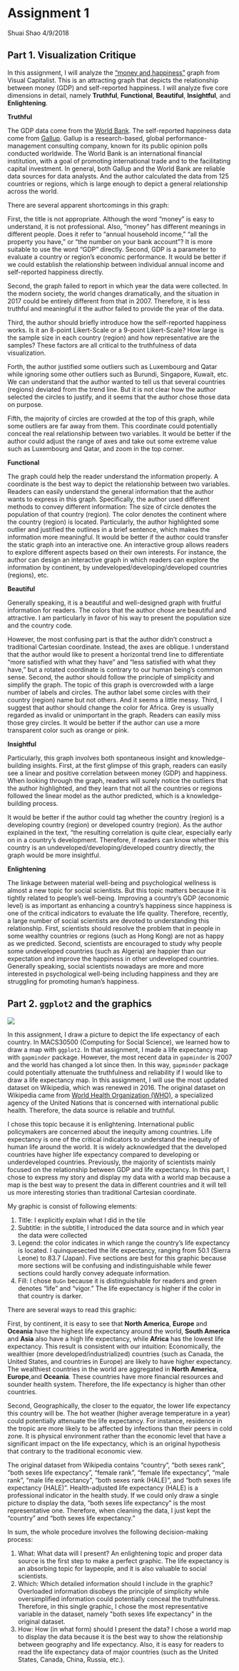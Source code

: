 Assignment 1
================
Shuai Shao
4/9/2018

Part 1. Visualization Critique
------------------------------

In this assignment, I will analyze the [“money and happiness”](http://www.visualcapitalist.com/wp-content/uploads/2018/03/money-happiness-large.html) graph from Visual Capitalist. This is an attracting graph that depicts the relationship between money (GDP) and self-reported happiness. I will analyze five core dimensions in detail, namely **Truthful**, **Functional**, **Beautiful**, **Insightful**, and **Enlightening**.

**Truthful**

The GDP data come from the [World Bank](http://www.worldbank.org/). The self-reported happiness data come from [Gallup](http://www.gallup.com/home.aspx). Gallup is a research-based, global performance-management consulting company, known for its public opinion polls conducted worldwide. The World Bank is an international financial institution, with a goal of promoting international trade and to the facilitating capital investment. In general, both Gallup and the World Bank are reliable data sources for data analysts. And the author calculated the data from 125 countries or regions, which is large enough to depict a general relationship across the world.

There are several apparent shortcomings in this graph:

First, the title is not appropriate. Although the word “money” is easy to understand, it is not professional. Also, “money” has different meanings in different people. Does it refer to “annual household income,” “all the property you have,” or “the number on your bank account”? It is more suitable to use the word “GDP” directly. Second, GDP is a parameter to evaluate a country or region’s economic performance. It would be better if we could establish the relationship between individual annual income and self-reported happiness directly.

Second, the graph failed to report in which year the data were collected. In the modern society, the world changes dramatically, and the situation in 2017 could be entirely different from that in 2007. Therefore, it is less truthful and meaningful it the author failed to provide the year of the data.

Third, the author should briefly introduce how the self-reported happiness works. Is it an 8-point Likert-Scale or a 9-point Likert-Scale? How large is the sample size in each country (region) and how representative are the samples? These factors are all critical to the truthfulness of data visualization.

Forth, the author justified some outliers such as Luxembourg and Qatar while ignoring some other outliers such as Burundi, Singapore, Kuwait, etc. We can understand that the author wanted to tell us that several countries (regions) deviated from the trend line. But it is not clear how the author selected the circles to justify, and it seems that the author chose those data on purpose.

Fifth, the majority of circles are crowded at the top of this graph, while some outliers are far away from them. This coordinate could potentially conceal the real relationship between two variables. It would be better if the author could adjust the range of axes and take out some extreme value such as Luxembourg and Qatar, and zoom in the top corner.

**Functional**

The graph could help the reader understand the information properly. A coordinate is the best way to depict the relationship between two variables. Readers can easily understand the general information that the author wants to express in this graph. Specifically, the author used different methods to convey different information: The size of circle denotes the population of that country (region). The color denotes the continent where the country (region) is located. Particularly, the author highlighted some outlier and justified the outlines in a brief sentence, which makes the information more meaningful. It would be better if the author could transfer the static graph into an interactive one. An interactive group allows readers to explore different aspects based on their own interests. For instance, the author can design an interactive graph in which readers can explore the information by continent, by undeveloped/developing/developed countries (regions), etc.

**Beautiful**

Generally speaking, it is a beautiful and well-designed graph with fruitful information for readers. The colors that the author chose are beautiful and attractive. I am particularly in favor of his way to present the population size and the country code.

However, the most confusing part is that the author didn’t construct a traditional Cartesian coordinate. Instead, the axes are oblique. I understand that the author would like to present a horizontal trend line to differentiate “more satisfied with what they have” and “less satisfied with what they have,” but a rotated coordinate is contrary to our human being’s common sense. Second, the author should follow the principle of simplicity and simplify the graph. The topic of this graph is overcrowded with a large number of labels and circles. The author label some circles with their country (region) name but not others. And it seems a little messy. Third, I suggest that author should change the color for Africa. Grey is usually regarded as invalid or unimportant in the graph. Readers can easily miss those grey circles. It would be better if the author can use a more transparent color such as orange or pink.

**Insightful**

Particularly, this graph involves both spontaneous insight and knowledge-building insights. First, at the first glimpse of this graph, readers can easily see a linear and positive correlation between money (GDP) and happiness. When looking through the graph, readers will surely notice the outliers that the author highlighted, and they learn that not all the countries or regions followed the linear model as the author predicted, which is a knowledge-building process.

It would be better if the author could tag whether the country (region) is a developing country (region) or developed country (region). As the author explained in the text, “the resulting correlation is quite clear, especially early on in a country’s development. Therefore, if readers can know whether this country is an undeveloped/developing/developed country directly, the graph would be more insightful.

**Enlightening**

The linkage between material well-being and psychological wellness is almost a new topic for social scientists. But this topic matters because it is tightly related to people’s well-being. Improving a country’s GDP (economic level) is as important as enhancing a country’s happiness since happiness is one of the critical indicators to evaluate the life quality. Therefore, recently, a large number of social scientists are devoted to understanding this relationship. First, scientists should resolve the problem that in people in some wealthy countries or regions (such as Hong Kong) are not as happy as we predicted. Second, scientists are encouraged to study why people some undeveloped countries (such as Algeria) are happier than our expectation and improve the happiness in other undeveloped countries. Generally speaking, social scientists nowadays are more and more interested in psychological well-being including happiness and they are struggling for promoting human’s happiness.

Part 2. `ggplot2` and the graphics
----------------------------------

![](Assignment_1_files/figure-markdown_github-ascii_identifiers/unnamed-chunk-3-1.png)

In this assignment, I draw a picture to depict the life expectancy of each country. In MACS30500 (Computing for Social Science), we learned how to draw a map with `ggplot2`. In that assignment, I made a life expectancy map with `gapminder` package. However, the most recent data in `gapminder` is 2007 and the world has changed a lot since then. In this way, `gapminder` package could potentially attenuate the truthfulness and reliability if I would like to draw a life expectancy map. In this assignment, I will use the most updated dataset on Wikipedia, which was renewed in 2016. The original dataset on Wikipedia came from [World Health Organization (WHO)](http://www.who.int/en/), a specialized agency of the United Nations that is concerned with international public health. Therefore, the data source is reliable and truthful.

I chose this topic because it is enlightening. International public policymakers are concerned about the inequity among countries. Life expectancy is one of the critical indicators to understand the inequity of human life around the world. It is widely acknowledged that the developed countries have higher life expectancy compared to developing or underdeveloped countries. Previously, the majority of scientists mainly focused on the relationship between GDP and life expectancy. In this part, I chose to express my story and display my data with a world map because a map is the best way to present the data in different countries and it will tell us more interesting stories than traditional Cartesian coordinate.

My graphic is consist of following elements:

1.  Title: I explicitly explain what I did in the tile
2.  Subtitle: in the subtitle, I introduced the data source and in which year the data were collected
3.  Legend: the color indicates in which range the country’s life expectancy is located. I quinquesected the life expectancy, ranging from 50.1 (Sierra Leone) to 83.7 (Japan). Five sections are best for this graphic because more sections will be confusing and indistinguishable while fewer sections could hardly convey adequate information.
4.  Fill: I chose `BuGn` because it is distinguishable for readers and green denotes “life” and “vigor.” The life expectancy is higher if the color in that country is darker.

There are several ways to read this graphic:

First, by continent, it is easy to see that **North America**, **Europe** and **Oceania** have the highest life expectancy around the world, **South America** and **Asia** also have a high life expectancy, while **Africa** has the lowest life expectancy. This result is consistent with our intuition: Economically, the wealthier (more developed/industrialized) countries (such as Canada, the United States, and countries in Europe) are likely to have higher expectancy. The wealthiest countries in the world are aggregated in **North America**, **Europe**,and **Oceania**. These countries have more financial resources and sounder health system. Therefore, the life expectancy is higher than other countries.

Second, Geographically, the closer to the equator, the lower life expectancy this country will be. The hot weather (higher average temperature in a year) could potentially attenuate the life expectancy. For instance, residence in the tropic are more likely to be affected by infections than their peers in cold zone. It is physical environment rather than the economic level that have a significant impact on the life expectancy, which is an original hypothesis that contrary to the traditional economic view.

The original dataset from Wikipedia contains “country”, “both sexes rank”, “both sexes life expectancy”, “female rank”, “female life expectancy”, “male rank”, “male life expectancy”, “both sexes rank (HALE)”, and “both sexes life expectancy (HALE)”. Health-adjusted life expectancy (HALE) is a professional indicator in the health study. If we could only draw a single picture to display the data, “both sexes life expectancy” is the most representative one. Therefore, when cleaning the data, I just kept the “country” and “both sexes life expectancy.”

In sum, the whole procedure involves the following decision-making process:

1.  What: What data will I present? An enlightening topic and proper data source is the first step to make a perfect graphic. The life expectancy is an absorbing topic for laypeople, and it is also valuable to social scientists.
2.  Which: Which detailed information should I include in the graphic? Overloaded information disobeys the principle of simplicity while oversimplified information could potentially conceal the truthfulness. Therefore, in this single graphic, I chose the most representative variable in the dataset, namely "both sexes life expectancy" in the original dataset.
3.  How: How (in what form) should I present the data? I chose a world map to display the data because it is the best way to show the relationship between geography and life expectancy. Also, it is easy for readers to read the life expectancy data of major countries (such as the United States, Canada, China, Russia, etc.).
